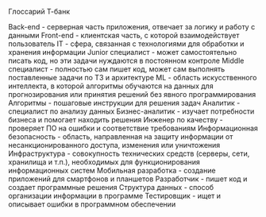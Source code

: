 Глоссарий
Т-банк 

Back-end - серверная часть приложения, отвечает за логику и работу с данными
Front-end - клиентская часть, с которой взаимодействует пользователь
IT - сфера, связанная с технологиями для обработки и хранения информации
Junior специалист - может самостоятельно писать код, но эти задачи нуждаются в постоянном контроле
Middle специалист - полностью сам пишет код, может сам выполнять поставленные задачи по ТЗ и архитектуре
ML - область искусственного интеллекта, в которой алгоритмы обучаются на данных для прогнозирования или принятия решений без явного программирования
Алгоритмы - пошаговые инструкции для решения задач
Аналитик - специалист по анализу данных
Бизнес-аналитик - изучает потребности бизнеса и помогает находить решения
Инженер по качеству - проверяет ПО на ошибки и соответствие требованиям
Информационная безопасность - область, направленная на защиту информации от несанкционированного доступа, изменения или уничтожения
Инфраструктура - совокупность технических средств (серверы, сети, хранилища и т.п.), необходимых для функционирования информационных систем
Мобильная разработка - создание приложений для смартфонов и планшетов
Разработчик - пишет код и создает программные решения
Структура данных - способ организации информации в программе
Тестировщик - ищет и описывает ошибки в программном обеспечении
